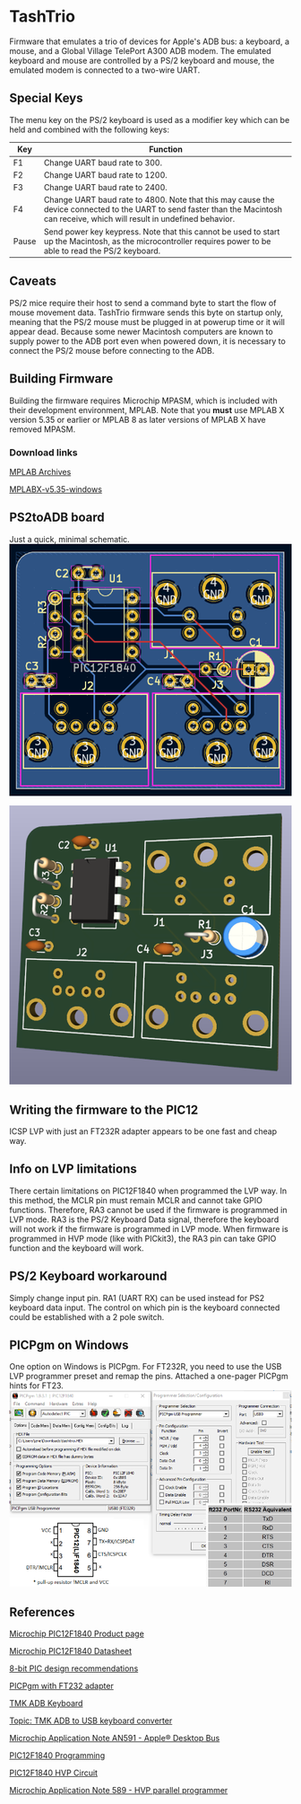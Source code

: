 # TashTrio

Firmware that emulates a trio of devices for Apple's ADB bus: a keyboard, a mouse, and a Global Village TelePort A300 ADB modem.  The emulated keyboard and mouse are controlled by a PS/2 keyboard and mouse, the emulated modem is connected to a two-wire UART.

## Special Keys

The menu key on the PS/2 keyboard is used as a modifier key which can be held and combined with the following keys:

| Key   | Function                       |
| ----- | ------------------------------ |
| F1    | Change UART baud rate to 300.  |
| F2    | Change UART baud rate to 1200. |
| F3    | Change UART baud rate to 2400. |
| F4    | Change UART baud rate to 4800.  Note that this may cause the device connected to the UART to send faster than the Macintosh can receive, which will result in undefined behavior. |
| Pause | Send power key keypress.  Note that this cannot be used to start up the Macintosh, as the microcontroller requires power to be able to read the PS/2 keyboard. |

## Caveats

PS/2 mice require their host to send a command byte to start the flow of mouse movement data.  TashTrio firmware sends this byte on startup only, meaning that the PS/2 mouse must be plugged in at powerup time or it will appear dead.  Because some newer Macintosh computers are known to supply power to the ADB port even when powered down, it is necessary to connect the PS/2 mouse before connecting to the ADB.

## Building Firmware

Building the firmware requires Microchip MPASM, which is included with their development environment, MPLAB.  Note that you **must** use MPLAB X version 5.35 or earlier or MPLAB 8 as later versions of MPLAB X have removed MPASM.

### Download links

[MPLAB Archives](https://www.microchip.com/en-us/tools-resources/archives/mplab-ecosystem)

[MPLABX-v5.35-windows](https://ww1.microchip.com/downloads/en/DeviceDoc/MPLABX-v5.35-windows-installer.exe)



## PS2toADB board
Just a quick, minimal schematic.
![YO](/images/board1.PNG)

![Y1](/images/top1.PNG)

## Writing the firmware to the PIC12
ICSP LVP with just an FT232R adapter appears to be one fast and cheap way. 

## Info on LVP limitations
There certain limitations on PIC12F1840 when programmed the LVP way. In this method, the MCLR pin must remain MCLR and cannot take GPIO functions. Therefore, RA3 cannot be used if the firmware is programmed in LVP mode.
RA3 is the PS/2 Keyboard Data signal, therefore the keyboard will not work if the firmware is programmed in LVP mode. 
When firmware is programmed in HVP mode (like with PICkit3), the RA3 pin can take GPIO function and the keyboard will work.

## PS/2 Keyboard workaround
Simply change input pin. RA1 (UART RX) can be used instead for PS2 keyboard data input.
The control on which pin is the keyboard connected could be established with a 2 pole switch.

## PICPgm on Windows
One option on Windows is PICPgm. For FT232R, you need to use the USB LVP programmer preset and remap the pins.
Attached a one-pager PICPgm hints for FT23.
![ICSP_LVP_FTDI](/images/PIC12_Programming_All-in-One.png)


## References
[Microchip PIC12F1840 Product page](https://www.microchip.com/en-us/product/pic12f1840)

[Microchip PIC12F1840 Datasheet](https://ww1.microchip.com/downloads/en/DeviceDoc/41441B.pdf)

[8-bit PIC design recommendations](https://developerhelp.microchip.com/xwiki/bin/view/products/mcu-mpu/8bit-pic/design-recommendations/)

[PICPgm with FT232 adapter](https://www.franksteinberg.de/FT232-PIC-Programmer.htm)

[TMK ADB Keyboard](https://github.com/tmk/tmk_keyboard/wiki/Apple-Desktop-Bus)

[Topic: TMK ADB to USB keyboard converter](https://geekhack.org/index.php?topic=14290.msg277407#msg277407)

[Microchip Application Note AN591 - Apple® Desktop Bus](https://ww1.microchip.com/downloads/en/AppNotes/00591b.pdf)

[PIC12F1840 Programming](https://www.northernsoftware.com/dev/pic12f/pic12f1840.htm)

[PIC12F1840 HVP Circuit](https://www.northernsoftware.com/nsdsp/hvp.htm)

[Microchip Application Note 589 - HVP parallel programmer](https://ww1.microchip.com/downloads/en/appnotes/00589a.pdf)